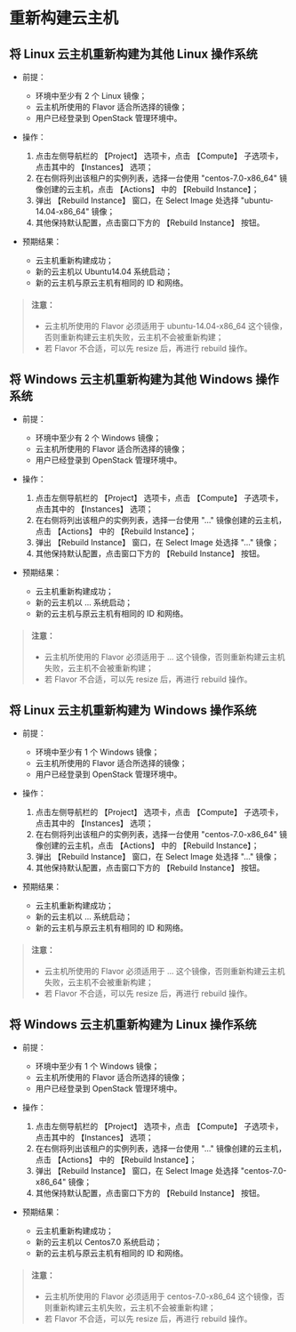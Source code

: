 # 重新构建云主机

## 将 Linux 云主机重新构建为其他 Linux 操作系统

* 前提：

  * 环境中至少有 2 个 Linux 镜像；
  * 云主机所使用的 Flavor 适合所选择的镜像；
  * 用户已经登录到 OpenStack 管理环境中。

* 操作：

  1. 点击左侧导航栏的 【Project】 选项卡，点击 【Compute】 子选项卡，点击其中的 【Instances】 选项；
  1. 在右侧将列出该租户的实例列表，选择一台使用 "centos-7.0-x86_64" 镜像创建的云主机，点击 【Actions】 中的 【Rebuild Instance】；
  1. 弹出 【Rebuild Instance】 窗口，在 Select Image 处选择 "ubuntu-14.04-x86_64" 镜像；
  1. 其他保持默认配置，点击窗口下方的 【Rebuild Instance】 按钮。

* 预期结果：

  * 云主机重新构建成功；
  * 新的云主机以 Ubuntu14.04 系统启动；
  * 新的云主机与原云主机有相同的 ID 和网络。

> #### 注意：
> * 云主机所使用的 Flavor 必须适用于 ubuntu-14.04-x86_64 这个镜像，否则重新构建云主机失败，云主机不会被重新构建；
> * 若 Flavor 不合适，可以先 resize 后，再进行 rebuild 操作。


## 将 Windows 云主机重新构建为其他 Windows 操作系统

* 前提：

  * 环境中至少有 2 个 Windows 镜像；
  * 云主机所使用的 Flavor 适合所选择的镜像；
  * 用户已经登录到 OpenStack 管理环境中。

* 操作：

  1. 点击左侧导航栏的 【Project】 选项卡，点击 【Compute】 子选项卡，点击其中的 【Instances】 选项；
  1. 在右侧将列出该租户的实例列表，选择一台使用 "..." 镜像创建的云主机，点击 【Actions】 中的 【Rebuild Instance】；
  1. 弹出 【Rebuild Instance】 窗口，在 Select Image 处选择 "..." 镜像；
  1. 其他保持默认配置，点击窗口下方的 【Rebuild Instance】 按钮。

* 预期结果：

  * 云主机重新构建成功；
  * 新的云主机以 ... 系统启动；
  * 新的云主机与原云主机有相同的 ID 和网络。

> #### 注意：
> * 云主机所使用的 Flavor 必须适用于 ... 这个镜像，否则重新构建云主机失败，云主机不会被重新构建；
> * 若 Flavor 不合适，可以先 resize 后，再进行 rebuild 操作。


## 将 Linux 云主机重新构建为 Windows 操作系统

* 前提：

  * 环境中至少有 1 个 Windows 镜像；
  * 云主机所使用的 Flavor 适合所选择的镜像；
  * 用户已经登录到 OpenStack 管理环境中。

* 操作：

  1. 点击左侧导航栏的 【Project】 选项卡，点击 【Compute】 子选项卡，点击其中的 【Instances】 选项；
  1. 在右侧将列出该租户的实例列表，选择一台使用 "centos-7.0-x86_64" 镜像创建的云主机，点击 【Actions】 中的 【Rebuild Instance】；
  1. 弹出 【Rebuild Instance】 窗口，在 Select Image 处选择 "..." 镜像；
  1. 其他保持默认配置，点击窗口下方的 【Rebuild Instance】 按钮。

* 预期结果：

  * 云主机重新构建成功；
  * 新的云主机以 ... 系统启动；
  * 新的云主机与原云主机有相同的 ID 和网络。

> #### 注意：
> * 云主机所使用的 Flavor 必须适用于 ... 这个镜像，否则重新构建云主机失败，云主机不会被重新构建；
> * 若 Flavor 不合适，可以先 resize 后，再进行 rebuild 操作。


## 将 Windows 云主机重新构建为 Linux 操作系统

* 前提：

  * 环境中至少有 1 个 Windows 镜像；
  * 云主机所使用的 Flavor 适合所选择的镜像；
  * 用户已经登录到 OpenStack 管理环境中。

* 操作：

  1. 点击左侧导航栏的 【Project】 选项卡，点击 【Compute】 子选项卡，点击其中的 【Instances】 选项；
  1. 在右侧将列出该租户的实例列表，选择一台使用 "..." 镜像创建的云主机，点击 【Actions】 中的 【Rebuild Instance】；
  1. 弹出 【Rebuild Instance】 窗口，在 Select Image 处选择 "centos-7.0-x86_64" 镜像；
  1. 其他保持默认配置，点击窗口下方的 【Rebuild Instance】 按钮。

* 预期结果：

  * 云主机重新构建成功；
  * 新的云主机以 Centos7.0 系统启动；
  * 新的云主机与原云主机有相同的 ID 和网络。

> #### 注意：
> * 云主机所使用的 Flavor 必须适用于 centos-7.0-x86_64 这个镜像，否则重新构建云主机失败，云主机不会被重新构建；
> * 若 Flavor 不合适，可以先 resize 后，再进行 rebuild 操作。

